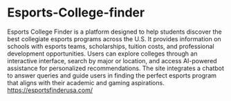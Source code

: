 # Esports-College-finder
Esports College Finder is a platform designed to help students discover the best collegiate esports programs across the U.S. It provides information on schools with esports teams, scholarships, tuition costs, and professional development opportunities. Users can explore colleges through an interactive interface, search by major or location, and access AI-powered assistance for personalized recommendations. The site integrates a chatbot to answer queries and guide users in finding the perfect esports program that aligns with their academic and gaming aspirations. https://esportsfinderusa.com/
